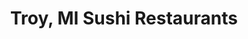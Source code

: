 ---
layout: city
title: Troy, MI Sushi Restaurants
permalink: /michigan/troy/
stateAbbr: MI
stateName: Michigan
cityName: Troy

---